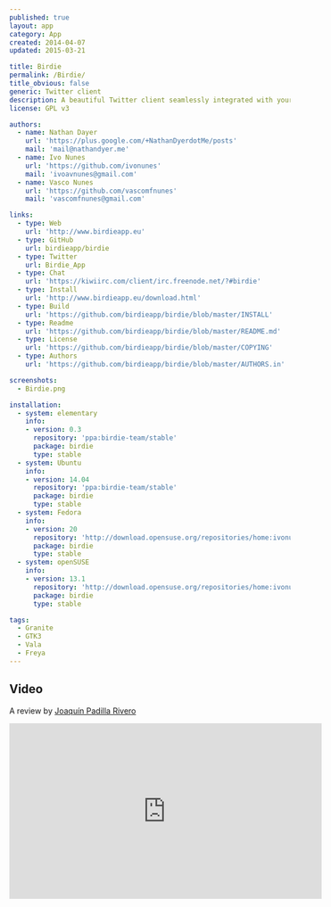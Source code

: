 ```yaml
---
published: true
layout: app
category: App
created: 2014-04-07
updated: 2015-03-21

title: Birdie
permalink: /Birdie/
title_obvious: false
generic: Twitter client
description: A beautiful Twitter client seamlessly integrated with your desktop environment. It is fast, easy to use and works great.
license: GPL v3

authors:
  - name: Nathan Dayer
    url: 'https://plus.google.com/+NathanDyerdotMe/posts'
    mail: 'mail@nathandyer.me'
  - name: Ivo Nunes
    url: 'https://github.com/ivonunes'
    mail: 'ivoavnunes@gmail.com'
  - name: Vasco Nunes
    url: 'https://github.com/vascomfnunes'
    mail: 'vascomfnunes@gmail.com'

links:
  - type: Web
    url: 'http://www.birdieapp.eu'
  - type: GitHub
    url: birdieapp/birdie
  - type: Twitter
    url: Birdie_App
  - type: Chat
    url: 'https://kiwiirc.com/client/irc.freenode.net/?#birdie'
  - type: Install
    url: 'http://www.birdieapp.eu/download.html'
  - type: Build
    url: 'https://github.com/birdieapp/birdie/blob/master/INSTALL'
  - type: Readme
    url: 'https://github.com/birdieapp/birdie/blob/master/README.md'
  - type: License
    url: 'https://github.com/birdieapp/birdie/blob/master/COPYING'
  - type: Authors
    url: 'https://github.com/birdieapp/birdie/blob/master/AUTHORS.in'

screenshots:
  - Birdie.png

installation:
  - system: elementary
    info:
    - version: 0.3
      repository: 'ppa:birdie-team/stable'
      package: birdie
      type: stable
  - system: Ubuntu
    info:
    - version: 14.04
      repository: 'ppa:birdie-team/stable'
      package: birdie
      type: stable
  - system: Fedora
    info:
    - version: 20
      repository: 'http://download.opensuse.org/repositories/home:ivonunes/Fedora_20/home:ivonunes.repo'
      package: birdie
      type: stable
  - system: openSUSE
    info:
    - version: 13.1
      repository: 'http://download.opensuse.org/repositories/home:ivonunes/openSUSE_13.1/home:ivonunes.repo'
      package: birdie
      type: stable

tags:
  - Granite
  - GTK3
  - Vala
  - Freya
---
```

## Video
A review by [Joaquín Padilla Rivero](https://www.youtube.com/channel/UC_im4PuM9ViTNjaUf2cXmgg)

<iframe width="560" height="315" src="https://www.youtube.com/embed/t9pHWROln0g" frameborder="0" allowfullscreen></iframe>
